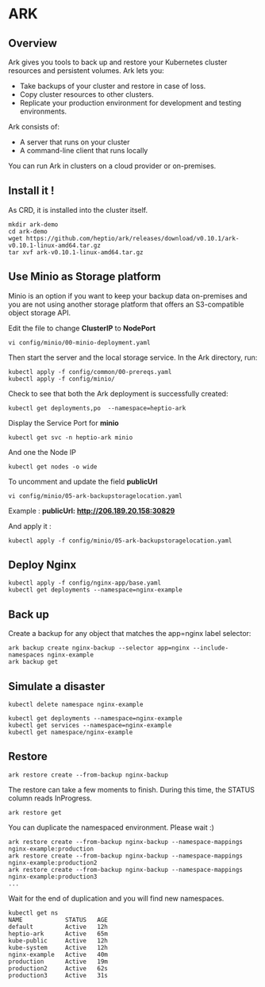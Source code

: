 # ARK 

## Overview

Ark gives you tools to back up and restore your Kubernetes cluster resources and persistent volumes. Ark lets you:
* Take backups of your cluster and restore in case of loss.
* Copy cluster resources to other clusters.
* Replicate your production environment for development and testing environments.

Ark consists of:
* A server that runs on your cluster
* A command-line client that runs locally

You can run Ark in clusters on a cloud provider or on-premises. 

## Install it !

As CRD, it is installed into the cluster itself.

```
mkdir ark-demo
cd ark-demo
wget https://github.com/heptio/ark/releases/download/v0.10.1/ark-v0.10.1-linux-amd64.tar.gz
tar xvf ark-v0.10.1-linux-amd64.tar.gz
```

## Use Minio as Storage platform

Minio is an option if you want to keep your backup data on-premises and you are not using another storage platform that offers an S3-compatible object storage API.

Edit the file to change **ClusterIP** to **NodePort**
```
vi config/minio/00-minio-deployment.yaml
```

Then start the server and the local storage service. In the Ark directory, run:

```
kubectl apply -f config/common/00-prereqs.yaml
kubectl apply -f config/minio/
```

Check to see that both the Ark deployment is successfully created:

```
kubectl get deployments,po  --namespace=heptio-ark
```

Display the Service Port for **minio**

```
kubectl get svc -n heptio-ark minio 
```

And one the Node IP 
```
kubectl get nodes -o wide
```

To uncomment and update the field **publicUrl** 
 
```
vi config/minio/05-ark-backupstoragelocation.yaml
```

Example : **publicUrl: http://206.189.20.158:30829**

And apply it :

```
kubectl apply -f config/minio/05-ark-backupstoragelocation.yaml
``` 
 
## Deploy Nginx

```
kubectl apply -f config/nginx-app/base.yaml
kubectl get deployments --namespace=nginx-example
```
 
## Back up

Create a backup for any object that matches the app=nginx label selector:

```
ark backup create nginx-backup --selector app=nginx --include-namespaces nginx-example
ark backup get
```

## Simulate a disaster

```
kubectl delete namespace nginx-example

kubectl get deployments --namespace=nginx-example
kubectl get services --namespace=nginx-example
kubectl get namespace/nginx-example 
```

## Restore

```
ark restore create --from-backup nginx-backup
```

The restore can take a few moments to finish. During this time, the STATUS column reads InProgress.

```
ark restore get
```

You can duplicate the namespaced environment. Please wait :) 
```
ark restore create --from-backup nginx-backup --namespace-mappings nginx-example:production
ark restore create --from-backup nginx-backup --namespace-mappings nginx-example:production2
ark restore create --from-backup nginx-backup --namespace-mappings nginx-example:production3
...
```

Wait for the end of duplication and you will find new namespaces.

```
kubectl get ns
NAME            STATUS   AGE
default         Active   12h
heptio-ark      Active   65m
kube-public     Active   12h
kube-system     Active   12h
nginx-example   Active   40m
production      Active   19m
production2     Active   62s
production3     Active   31s
```


